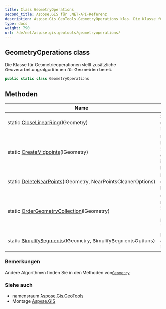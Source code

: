 ```yaml
---
title: Class GeometryOperations
second_title: Aspose.GIS für .NET-API-Referenz
description: Aspose.Gis.GeoTools.GeometryOperations klas. Die Klasse für Geometrieoperationen stellt zusätzliche Geoverarbeitungsalgorithmen für Geometrien bereit.
type: docs
weight: 790
url: /de/net/aspose.gis.geotools/geometryoperations/
---
```

## GeometryOperations class

Die Klasse für Geometrieoperationen stellt zusätzliche Geoverarbeitungsalgorithmen für Geometrien bereit.

```csharp
public static class GeometryOperations
```

## Methoden

| Name | Beschreibung |
| --- | --- |
| static [CloseLinearRing](../../aspose.gis.geotools/geometryoperations/closelinearring/)(IGeometry) | Schließt bei Bedarf geometrische Segmente in Ringen. |
| static [CreateMidpoints](../../aspose.gis.geotools/geometryoperations/createmidpoints/)(IGeometry) | Erstellen Sie Mittelpunkte, indem Sie jedem Segment einen neuen Punkt in der Mitte hinzufügen. |
| static [DeleteNearPoints](../../aspose.gis.geotools/geometryoperations/deletenearpoints/)(IGeometry, NearPointsCleanerOptions) | Löschen Sie Punkte, die zu nahe beieinander liegen. |
| static [OrderGeometryCollection](../../aspose.gis.geotools/geometryoperations/ordergeometrycollection/)(IGeometry) | Geometriesammlung nach Typ in vier Sammlungen ordnen (Punkt, Linie, Polygon und andere Typen) |
| static [SimplifySegments](../../aspose.gis.geotools/geometryoperations/simplifysegments/)(IGeometry, SimplifySegmentsOptions) | Punkte löschen, die auf demselben Segment liegen. |

### Bemerkungen

Andere Algorithmen finden Sie in den Methoden von[`Geometry`](../../aspose.gis.geometries/geometry/)

### Siehe auch

* namensraum [Aspose.Gis.GeoTools](../../aspose.gis.geotools/)
* Montage [Aspose.GIS](../../)


